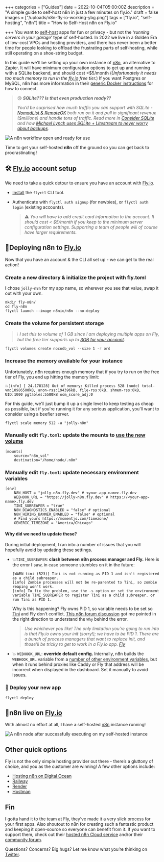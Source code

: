 +++
categories = ["Guides"]
date = 2022-10-04T05:00:00Z
description = "A simple guide to self-host n8n in just a few minutes on fly.io."
draft = false
images = ["/uploads/n8n-fly-io-working-ybg.png"]
tags = ["fly.io", "self-hosting", "n8n"]
title = "How to Self-Host n8n on Fly.io"

+++
You want to [self-host](https://www.reddit.com/r/selfhosted/) apps for fun or privacy - but not the _‘running servers in your garage’_ type of self-hosted. In 2022 we live in a Golden Era of low-cost VPCs and hosting providers, and there has never been a better time for people looking to offload the frustrating parts of self-hosting, while still operating on a shoe-string budget.

In this guide we'll be setting up your own instance of [n8n](https://n8n.io/), an alternative to Zapier. It will have minimum configuration options to get up and running with a SQLite backend, and should cost <$5/month (_Unfortunately it needs too much memory to run in the [fly.io](https://fly.io/pricing/) free tier._) If you want Postgres or MySQL, n8n has more information in their [generic Docker instructions](https://docs.n8n.io/hosting/installation/docker/) for how to connect.

> 😢  _**SQLite??? Is that even production ready??**_
> 
> _You’d be surprised how much traffic you can support with SQLite - [NomadList & RemoteOK](https://www.nocsdegree.com/pieter-levels-learn-coding/#what-technologies-does-pieter-levels-use) both run on it and pull in significant revenue ($millions) and handle tons of traffic.  Read more in [Consider SQLite](https://blog.wesleyac.com/posts/consider-sqlite) and how [Michael Lynch uses SQLite + Litestream to never worry about backups](https://mtlynch.io/litestream/)._
> 

![A n8n workflow open and ready for use](/uploads/n8n-fly-io-working-ybg.png)

Time to get your self-hosted **n8n** off the ground so you can get back to procrastinating!

## 🛠️ [Fly.io](http://Fly.io) account setup

We need to take a quick detour to ensure you have an account with [Fly.io](http://Fly.io).

- [Install](https://fly.io/docs/getting-started/installing-flyctl/) the `flyctl` CLI tool.
- Authenticate with `flyctl auth signup` (for newbies), or `flyctl auth login` (existing accounts).

    > ⚠️ _You will have to add credit card information to the account. It should cost < $5/month if you keep to the minimum server configuration settings. Supporting a team of people will of course have larger requirements._
    > 

## 🤸Deploying n8n to [Fly.io](http://Fly.io)

Now that you have an account & the CLI all set up - we can get to the real action!

### Create a new directory & initialize the project with fly.toml

I chose `jolly-n8n` for my app name, so wherever you see that value, swap it out with your own.
```
mkdir fly-n8n/
cd fly-n8n
flyctl launch --image n8nio/n8n --no-deploy
```

### Create the volume for persistent storage

> ℹ️ *I set this to volume of 1 GB since I am deploying multiple apps on Fly, but the free tier supports up to [3GB for your account](https://fly.io/docs/about/pricing/#free-allowances).*
> 

```
flyctl volumes create nocodb_vol --size 1 -r ord
```

### Increase the memory available for your instance

Unfortunately, n8n requires enough memory that if you try to run on the free tier of Fly, you end up hitting the memory limit:
```
💥[info] [ 24.178128] Out of memory: Killed process 528 (node) total-vm:10986500kB, anon-rss:194396kB, file-rss:0kB, shmem-rss:0kB, UID:1000 pgtables:5580kB oom_score_adj:0
```

For this guide, we'll just bump it up a single level to keep testing as cheap as possible, but if you're running it for any serious application, you'll want to consider using a beefier server.

```
flyctl scale memory 512 -a "jolly-n8n"
```

### Manually edit `fly.toml`: update the mounts to [use the new volume](https://fly.io/docs/reference/configuration/#the-mounts-section)

```
[mounts]
    source="n8n_vol"
    destination="/home/node/.n8n"
```

### Manually edit `fly.toml`: update necessary environment variables

```
[env]
    N8N_HOST = "jolly-n8n.fly.dev" # <your-app-name>.fly.dev
    WEBHOOK_URL = "https://jolly-n8n.fly.dev" # https://<your-app-name>.fly.dev
    TINI_SUBREAPER = "true"
    N8N_DIAGNOSTICS_ENABLED = "false" # optional
    N8N_HIRING_BANNER_ENABLED = "false" # optional
    # Find yours https://momentjs.com/timezone/
    GENERIC_TIMEZONE = "America/Chicago"
```

#### Why did we need to update these?

During initial deployment, I ran into a number of issues that you will hopefully avoid by updating these settings.

- 💥`TINI_SUBREAPER`: **clash between n8n process manager and Fly.**
    Here is the error I saw, in case someone stumbles on it in the future:
    ```
    [WARN tini (523)] Tini is not running as PID 1 and isn't registered as a child subreaper.
    [info] Zombie processes will not be re-parented to Tini, so zombie reaping won't work.
    [info] To fix the problem, use the -s option or set the environment variable TINI_SUBREAPER to register Tini as a child subreaper, or run Tini as PID 1.
    ```

    Why is this happening? Fly owns PID 1, so variable needs to be set so [Tini](https://github.com/n8n-io/n8n/blob/e30c78febeac8bfcfbe5f1c4c13122594d8a518e/docker/images/n8n/Dockerfile#L25) and Fly don't conflict.
    [This n8n forum discussion](https://community.fly.io/t/kernel-panic-starting-init-in-a-nix-built-container-with-tini-as-init/6328/3) got me pointed in the right direction to understand the `Why` behind the error.

    > _Use whichever you like! The only limitation you’re going to run into is that Fly.io owns your init (sorry!); we have to be PID 1. There are a bunch of process managers that want to replace init, and those’ll be tricky to get to work in a Fly.io app. [Fly](https://fly.io/docs/app-guides/multiple-processes/#there-are-so-many-other-process-managers)_

- 💥 `WEBHOOK_URL`: **override default config.**
    Internally, n8n builds the `WEBHOOK_URL` variable from a [number of other environment variables](https://docs.n8n.io/hosting/configuration/#webhook-url), but when it runs behind proxies like Caddy or Fly that address will be incorrect when displayed in the dashboard. Set it manually to avoid issues.

### 🚀 Deploy your new app

```
flyctl deploy
```

## 🌴n8n live on [Fly.io](http://Fly.io)

With almost no effort at all, I have a self-hosted [n8n](https://n8n.io) instance running!

![A n8n node after successfully executing on my self-hosted instance](/uploads/n8n-fly-io-functional-execution-ybg.png)

## Other quick options

Fly is not the only simple hosting provider out there - there’s a gluttony of choice, and you as the customer are winning! A few other options include:

- [Hosting n8n on Digital Ocean](https://docs.n8n.io/hosting/server-setups/digital-ocean/)
- [Railway](https://railway.app/)
- [Render](https://render.com/)
- [Hostman](https://hostman.com)

## Fin

I gotta hand it to the team at Fly, they’ve made it a very slick process for your first apps. Also shoutout to n8n for creating such a fantastic product and keeping it open-source so everyone can benefit from it. If you want to support them, check out their [hosted n8n Cloud service](https://n8n.io/cloud/) and/or their [community forum](https://community.n8n.io/).


Questions? Concerns? Big hugs? Let me know what you’re thinking on [Twitter](https://twitter.com/maybekq).
